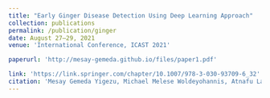 ```yaml
---
title: "Early Ginger Disease Detection Using Deep Learning Approach"
collection: publications
permalink: /publication/ginger
date: August 27–29, 2021
venue: 'International Conference, ICAST 2021'

paperurl: 'http://mesay-gemeda.github.io/files/paper1.pdf'

link: 'https://link.springer.com/chapter/10.1007/978-3-030-93709-6_32'
citation: 'Mesay Gemeda Yigezu, Michael Melese Woldeyohannis, Atnafu Lambebo Tonja. 2021. &quot;Early Ginger Disease Detection Using Deep Learning Approach.&quot; <i>Advances of Science and Technology: 9th EAI International Conference, ICAST 2021,Springer International Publishing, 2022.</i>'
---
```

